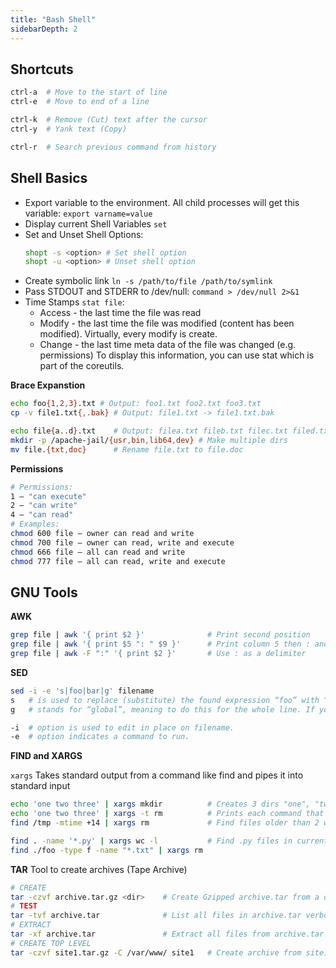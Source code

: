 ```yaml
---
title: "Bash Shell"
sidebarDepth: 2
---
```


## Shortcuts
```bash
ctrl-a  # Move to the start of line
ctrl-e  # Move to end of a line

ctrl-k  # Remove (Cut) text after the cursor
ctrl-y  # Yank text (Copy)

ctrl-r  # Search previous command from history
```

## Shell Basics

* Export variable to the environment. All child processes will get this variable: ``export varname=value``
* Display current Shell Variables ``set``
* Set and Unset Shell Options:
    ```bash
    shopt -s <option> # Set shell option
    shopt -u <option> # Unset shell option
    ```
* Create symbolic link ``ln -s /path/to/file /path/to/symlink``
* Pass STDOUT and STDERR to /dev/null: ``command > /dev/null 2>&1``
* Time Stamps ``stat file``:
    * Access - the last time the file was read
    * Modify - the last time the file was modified (content has been modified). Virtually, every modify is create.
    * Change - the last time meta data of the file was changed (e.g. permissions) To display this information, you can use stat which is part of the coreutils.

**Brace Expanstion**

```bash
echo foo{1,2,3}.txt # Output: foo1.txt foo2.txt foo3.txt
cp -v file1.txt{,.bak} # Output: file1.txt -> file1.txt.bak

echo file{a..d}.txt    # Output: filea.txt fileb.txt filec.txt filed.txt
mkdir -p /apache-jail/{usr,bin,lib64,dev} # Make multiple dirs
mv file.{txt,doc}      # Rename file.txt to file.doc
```

**Permissions**
```bash
# Permissions:
1 – "can execute"
2 – "can write"
4 – "can read"
# Examples:
chmod 600 file – owner can read and write
chmod 700 file – owner can read, write and execute
chmod 666 file – all can read and write
chmod 777 file – all can read, write and execute
```
## GNU Tools

**AWK**
```bash
grep file | awk '{ print $2 }'              # Print second position
grep file | awk '{ print $5 ": " $9 }'      # Print column 5 then : and then column 9
grep file | awk -F ":" '{ print $2 }'       # Use : as a delimiter
```

**SED**
```bash
sed -i -e 's|foo|bar|g' filename
s   # is used to replace (substitute) the found expression “foo” with “bar”
g   # stands for “global”, meaning to do this for the whole line. If you leave off the g and “foo” appears twice on the same line, only the first “foo” is changed to “bar”.

-i  # option is used to edit in place on filename.
-e  # option indicates a command to run.
```

**FIND and XARGS**

``xargs`` Takes standard output from a command like find and pipes it into standard input
```bash
echo 'one two three' | xargs mkdir          # Creates 3 dirs "one", "two", "three"
echo 'one two three' | xargs -t rm          # Prints each command that will be executed (-t)
find /tmp -mtime +14 | xargs rm             # Find files older than 2 weeks and then remove them

```
```bash
find . -name '*.py' | xargs wc -l           # Find .py files in current dir and output to word count
find ./foo -type f -name "*.txt" | xargs rm
```

**TAR**
Tool to create archives (Tape Archive)
```bash
# CREATE
tar -czvf archive.tar.gz <dir>    # Create Gzipped archive.tar from a directory
# TEST
tar -tvf archive.tar              # List all files in archive.tar verbosely
# EXTRACT
tar -xf archive.tar               # Extract all files from archive.tar
# CREATE TOP LEVEL
tar -czvf site1.tar.gz -C /var/www/ site1   # Create archive from site1 directory (site1 is top level dir)
```
